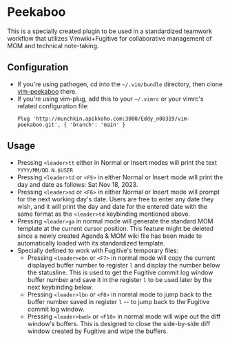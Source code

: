 Peekaboo
========

This is a specially created plugin to be used in a standardized teamwork
workflow that utilizes Vimwiki+Fugitive for collaborative management of MOM and
technical note-taking.

Configuration
-------------
* If you're using pathogen, cd into the `~/.vim/bundle` directory, then clone
  [vim-peekaboo](http://munchkin.apikkoho.com:3000/Eddy_n00319/vim-peekaboo.git) there.
* If you're using vim-plug, add this to your `~/.vimrc` or your vimrc's related
  configuration file:
  ```
  Plug 'http://munchkin.apikkoho.com:3000/Eddy_n00319/vim-peekaboo.git', { 'branch': 'main' }
  ```

Usage
-----
* Pressing `<leader>tt` either in Normal or Insert modes will print the text
  `YYYY/MM/DD.N.$USER`
* Pressing `<leader>td` or `<F5>` in either Normal or Insert mode will print the
  day and date as follows: Sat Nov 18, 2023.
* Pressing `<leader>nd` or `<F6>` in either Normal or Insert mode will prompt
  for the next working day's date. Users are free to enter any date they wish,
  and it will print the day and date for the entered date with the same format
  as the `<leader>td` keybinding mentioned above.
* Pressing `<leader>ga` in normal mode will generate the standard MOM template
  at the current cursor position. This feature might be deleted since a newly
  created Agenda & MOM wiki file has been made to automatically loaded with its
  standardized template.
* Specially defined to work with Fugitive's temporary files:
    - Pressing `<leader>ebn` or `<F7>` in normal mode will copy the current
      displayed buffer number to register `l` and display the number below the
      statusline. This is used to get the Fugitive commit log window buffer
      number and save it in the register `l` to be used later by the next
      keybinding below.
    - Pressing `<leader>lbn` or `<F8>` in normal mode to jump back to the
      buffer number saved in register `l` -- to jump back to the Fugitive commit
      log window.
    - Pressing `<leader>bwd>` or `<F10>` in normal mode will wipe out the diff
      window's buffers. This is designed to close the side-by-side diff window
      created by Fugitive and wipe the buffers.
